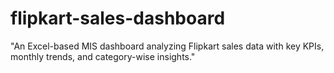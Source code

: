 # flipkart-sales-dashboard
"An Excel-based MIS dashboard analyzing Flipkart sales data with key KPIs, monthly trends, and category-wise insights."
